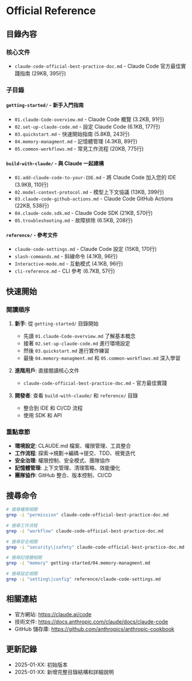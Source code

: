 # Official Reference

## 目錄內容

### 核心文件
- `claude-code-official-best-practice-doc.md` - Claude Code 官方最佳實踐指南 (29KB, 395行)

### 子目錄

#### `getting-started/` - 新手入門指南
- `01.claude-Code-overview.md` - Claude Code 概覽 (3.2KB, 91行)
- `02.set-up-claude-code.md` - 設定 Claude Code (6.1KB, 177行)
- `03.quickstart.md` - 快速開始指南 (5.8KB, 243行)
- `04.memory-managment.md` - 記憶體管理 (4.3KB, 89行)
- `05.common-workflows.md` - 常見工作流程 (20KB, 775行)

#### `build-with-claude/` - 與 Claude 一起建構
- `01.add-claude-code-to-your-IDE.md` - 將 Claude Code 加入您的 IDE (3.9KB, 110行)
- `02.model-context-protocol.md` - 模型上下文協議 (13KB, 399行)
- `03.claude-code-github-actions.md` - Claude Code GitHub Actions (22KB, 538行)
- `04.claude-code.sdk.md` - Claude Code SDK (21KB, 570行)
- `05.troubleshooting.md` - 故障排除 (6.5KB, 208行)

#### `reference/` - 參考文件
- `claude-code-settings.md` - Claude Code 設定 (15KB, 170行)
- `slash-commands.md` - 斜線命令 (4.1KB, 96行)
- `Interactive-mode.md` - 互動模式 (4.1KB, 96行)
- `cli-reference.md` - CLI 參考 (6.7KB, 57行)

## 快速開始

### 閱讀順序
1. **新手**: 從 `getting-started/` 目錄開始
   - 先讀 `01.claude-Code-overview.md` 了解基本概念
   - 接著 `02.set-up-claude-code.md` 進行環境設定
   - 然後 `03.quickstart.md` 進行實作練習
   - 最後 `04.memory-managment.md` 和 `05.common-workflows.md` 深入學習

2. **進階用戶**: 直接閱讀核心文件
   - `claude-code-official-best-practice-doc.md` - 官方最佳實踐

3. **開發者**: 查看 `build-with-claude/` 和 `reference/` 目錄
   - 整合到 IDE 和 CI/CD 流程
   - 使用 SDK 和 API

### 重點章節
- **環境設定**: CLAUDE.md 檔案、權限管理、工具整合
- **工作流程**: 探索→規劃→編碼→提交、TDD、視覺迭代
- **安全治理**: 權限控制、安全模式、團隊協作
- **記憶體管理**: 上下文管理、清理策略、效能優化
- **團隊協作**: GitHub 整合、版本控制、CI/CD

## 搜尋命令

```bash
# 搜尋權限相關
grep -i "permission" claude-code-official-best-practice-doc.md

# 搜尋工作流程
grep -i "workflow" claude-code-official-best-practice-doc.md

# 搜尋安全相關
grep -i "security\|safety" claude-code-official-best-practice-doc.md

# 搜尋記憶體相關
grep -i "memory" getting-started/04.memory-managment.md

# 搜尋設定相關
grep -i "setting\|config" reference/claude-code-settings.md
```

## 相關連結
- 官方網站: https://claude.ai/code
- 技術文件: https://docs.anthropic.com/claude/docs/claude-code
- GitHub 儲存庫: https://github.com/anthropics/anthropic-cookbook

## 更新記錄
- 2025-01-XX: 初始版本
- 2025-01-XX: 新增完整目錄結構和詳細說明
